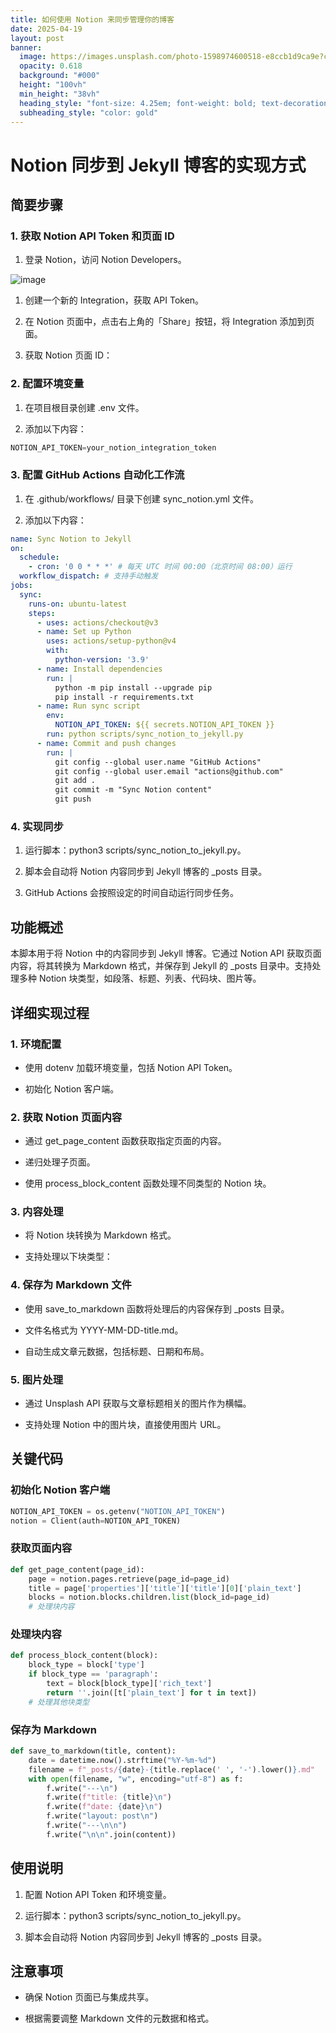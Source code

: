 ```yaml
---
title: 如何使用 Notion 来同步管理你的博客
date: 2025-04-19
layout: post
banner:
  image: https://images.unsplash.com/photo-1598974600518-e8ccb1d9ca9e?crop=entropy&cs=tinysrgb&fit=max&fm=jpg&ixid=M3w2OTIwMzJ8MHwxfHJhbmRvbXx8fHx8fHx8fDE3NDUwOTM5OTd8&ixlib=rb-4.0.3&q=80&w=1080
  opacity: 0.618
  background: "#000"
  height: "100vh"
  min_height: "38vh"
  heading_style: "font-size: 4.25em; font-weight: bold; text-decoration: underline"
  subheading_style: "color: gold"
---
```


# Notion 同步到 Jekyll 博客的实现方式

## 简要步骤

### 1. 获取 Notion API Token 和页面 ID

1. 登录 Notion，访问 Notion Developers。

![image](https://prod-files-secure.s3.us-west-2.amazonaws.com/a7a0cc5a-89b9-4cda-8686-1fba0ca52f40/d19c1afe-dea5-4312-9333-786b0ba83054/image.png?X-Amz-Algorithm=AWS4-HMAC-SHA256&X-Amz-Content-Sha256=UNSIGNED-PAYLOAD&X-Amz-Credential=ASIAZI2LB466RPSHMDLO%2F20250419%2Fus-west-2%2Fs3%2Faws4_request&X-Amz-Date=20250419T201957Z&X-Amz-Expires=3600&X-Amz-Security-Token=IQoJb3JpZ2luX2VjEAkaCXVzLXdlc3QtMiJHMEUCIG6qDXjiiDHWmyUX%2BhrvVVIVnnlv3dl5CzkfKQ1Bkvp5AiEApd19Qck3uTJUMoUfqXIebeCJl553vb6HSz0kXQygpDkqiAQIkv%2F%2F%2F%2F%2F%2F%2F%2F%2F%2FARAAGgw2Mzc0MjMxODM4MDUiDPGTvgZibMH7bC%2F6JyrcA6AWEufKfFkkKPFn1ufChlHgNLUBm8u5nl6XKMF07ji6ZMqInFy1GHGCCHOCV7YiCLMlpHAyrjTXV28%2B%2Bm6ETPePuNOMLUadJ%2Fgqh23OinuEYwzDEZ9gmKTQ3u%2FXACCCw4zUWkDx4BG5X8IIub51V6cNDiX2lvuaD4Z%2FVxR3FT9GU8KKxuYG3Alqj4iry9NtKHyGdkYX85DkD6RoKAs%2FwkhkUKdg%2FG8ODohim75VUCdGN8UUnnJp5ur86falURULhOanEQNqD5BglQUme7nPWGg0572tsJrFbogiC1iO9EUa8KKpdfQgV8271Cg45JDp2MJEqiEv4fD5hCizklygvORRZ5jqQvzX7Z6M96VDffwv16W5qvFsZErWllmcxSGe7TAHKVhOwt972xdMDq9z6PIZ248C78o%2B35O8ZdYNOuZBt4XSRGbeqhV7ejDJnPvXC8nnoNnVF5DEtvN%2BZCx1RuxhmQl2bl1tUECBLUcp6A%2F%2FyeW49M7ageUU0XaniHJSJmPbtvJQ9%2F93hl4roud90jYmlzgeBZW6Yml4InG546yjwEbnrlDVxAByGz%2FSyf6D5AVeazr9Nnhn4quci7TTvlcGG80xXRieTovcWjTzNlu65RKMyCUsLdZmOQcLMJCgj8AGOqUBX5LvGwaoKD56pTy5QkhSjRQHjJy90DZZb4DAdi%2FK1u3ENYHhN3jSyIgkmGN9VwopTKOzbXsVhf4eGj93Wdn3idA%2FHIk04nltGHYN0Du%2Bq24IDH8ag1wCLm0ZKY5vveZsajDAoUmZZqdWmkUUguET87M%2FIoenDuXhqeOgxlzvtEeps77pqIMC5fzUTF%2FrePt9l4R8szatSPnv%2BI6LlYmbbSutD9kV&X-Amz-Signature=af0750ae1b2aa14e6d9be76608043dd2d808a290df092e06f96cc6d65ff05b13&X-Amz-SignedHeaders=host&x-id=GetObject)

1. 创建一个新的 Integration，获取 API Token。

1. 在 Notion 页面中，点击右上角的「Share」按钮，将 Integration 添加到页面。

1. 获取 Notion 页面 ID：


### 2. 配置环境变量

1. 在项目根目录创建 .env 文件。

1. 添加以下内容：

```javascript
NOTION_API_TOKEN=your_notion_integration_token
```

### 3. 配置 GitHub Actions 自动化工作流

1. 在 .github/workflows/ 目录下创建 sync_notion.yml 文件。

1. 添加以下内容：

```yaml
name: Sync Notion to Jekyll
on:
  schedule:
    - cron: '0 0 * * *' # 每天 UTC 时间 00:00（北京时间 08:00）运行
  workflow_dispatch: # 支持手动触发
jobs:
  sync:
    runs-on: ubuntu-latest
    steps:
      - uses: actions/checkout@v3
      - name: Set up Python
        uses: actions/setup-python@v4
        with:
          python-version: '3.9'
      - name: Install dependencies
        run: |
          python -m pip install --upgrade pip
          pip install -r requirements.txt
      - name: Run sync script
        env:
          NOTION_API_TOKEN: ${{ secrets.NOTION_API_TOKEN }}
        run: python scripts/sync_notion_to_jekyll.py
      - name: Commit and push changes
        run: |
          git config --global user.name "GitHub Actions"
          git config --global user.email "actions@github.com"
          git add .
          git commit -m "Sync Notion content"
          git push
```

### 4. 实现同步

1. 运行脚本：python3 scripts/sync_notion_to_jekyll.py。

1. 脚本会自动将 Notion 内容同步到 Jekyll 博客的 _posts 目录。

1. GitHub Actions 会按照设定的时间自动运行同步任务。

## 功能概述

本脚本用于将 Notion 中的内容同步到 Jekyll 博客。它通过 Notion API 获取页面内容，将其转换为 Markdown 格式，并保存到 Jekyll 的 _posts 目录中。支持处理多种 Notion 块类型，如段落、标题、列表、代码块、图片等。

## 详细实现过程

### 1. 环境配置

- 使用 dotenv 加载环境变量，包括 Notion API Token。

- 初始化 Notion 客户端。

### 2. 获取 Notion 页面内容

- 通过 get_page_content 函数获取指定页面的内容。

- 递归处理子页面。

- 使用 process_block_content 函数处理不同类型的 Notion 块。

### 3. 内容处理

- 将 Notion 块转换为 Markdown 格式。

- 支持处理以下块类型：


### 4. 保存为 Markdown 文件

- 使用 save_to_markdown 函数将处理后的内容保存到 _posts 目录。

- 文件名格式为 YYYY-MM-DD-title.md。

- 自动生成文章元数据，包括标题、日期和布局。

### 5. 图片处理

- 通过 Unsplash API 获取与文章标题相关的图片作为横幅。

- 支持处理 Notion 中的图片块，直接使用图片 URL。

## 关键代码

### 初始化 Notion 客户端

```python
NOTION_API_TOKEN = os.getenv("NOTION_API_TOKEN")
notion = Client(auth=NOTION_API_TOKEN)
```

### 获取页面内容

```python
def get_page_content(page_id):
    page = notion.pages.retrieve(page_id=page_id)
    title = page['properties']['title']['title'][0]['plain_text']
    blocks = notion.blocks.children.list(block_id=page_id)
    # 处理块内容
```

### 处理块内容

```python
def process_block_content(block):
    block_type = block['type']
    if block_type == 'paragraph':
        text = block[block_type]['rich_text']
        return ''.join([t['plain_text'] for t in text])
    # 处理其他块类型
```

### 保存为 Markdown

```python
def save_to_markdown(title, content):
    date = datetime.now().strftime("%Y-%m-%d")
    filename = f"_posts/{date}-{title.replace(' ', '-').lower()}.md"
    with open(filename, "w", encoding="utf-8") as f:
        f.write("---\n")
        f.write(f"title: {title}\n")
        f.write(f"date: {date}\n")
        f.write("layout: post\n")
        f.write("---\n\n")
        f.write("\n\n".join(content))
```

## 使用说明

1. 配置 Notion API Token 和环境变量。

1. 运行脚本：python3 scripts/sync_notion_to_jekyll.py。

1. 脚本会自动将 Notion 内容同步到 Jekyll 博客的 _posts 目录。

## 注意事项

- 确保 Notion 页面已与集成共享。

- 根据需要调整 Markdown 文件的元数据和格式。